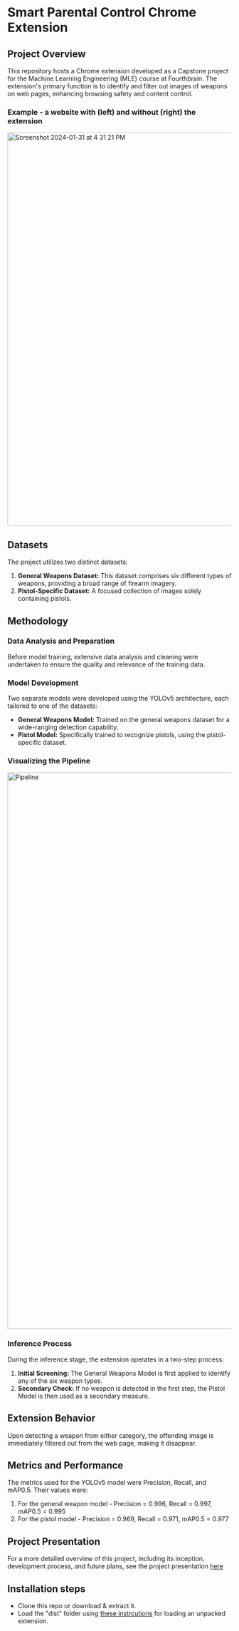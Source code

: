 # Smart Parental Control Chrome Extension

## Project Overview

This repository hosts a Chrome extension developed as a Capstone project for the Machine Learning Engineering (MLE) course at Fourthbrain. The extension's primary function is to identify and filter out images of weapons on web pages, enhancing browsing safety and content control.

### Example - a website with (left) and without (right) the extension
<img width="883" alt="Screenshot 2024-01-31 at 4 31 21 PM" src="https://github.com/anatlevari/SmartParentalControl/assets/26197668/16750add-e59f-477c-98f0-709e17a9dbc9">

## Datasets
The project utilizes two distinct datasets:
1. **General Weapons Dataset:** This dataset comprises six different types of weapons, providing a broad range of firearm imagery.
2. **Pistol-Specific Dataset:** A focused collection of images solely containing pistols.

## Methodology

### Data Analysis and Preparation
Before model training, extensive data analysis and cleaning were undertaken to ensure the quality and relevance of the training data.

### Model Development
Two separate models were developed using the YOLOv5 architecture, each tailored to one of the datasets:
- **General Weapons Model:** Trained on the general weapons dataset for a wide-ranging detection capability.
- **Pistol Model:** Specifically trained to recognize pistols, using the pistol-specific dataset.

### Visualizing the Pipeline
<img width="1249" alt="Pipeline" src="https://github.com/anatlevari/SmartParentalControl/assets/26197668/01d7eda9-0057-486c-8e12-53a7e87188dc">

### Inference Process
During the inference stage, the extension operates in a two-step process:
1. **Initial Screening:** The General Weapons Model is first applied to identify any of the six weapon types.
2. **Secondary Check:** If no weapon is detected in the first step, the Pistol Model is then used as a secondary measure.

## Extension Behavior
Upon detecting a weapon from either category, the offending image is immediately filtered out from the web page, making it disappear.

## Metrics and Performance
The metrics used for the YOLOv5 model were Precision, Recall, and mAP0.5. Their values were:

1. For the general weapon model - Precision = 0.996, Recall = 0.997, mAP0.5 = 0.995
2. For the pistol model -  Precision = 0.969, Recall = 0.971, mAP0.5 = 0.977

## Project Presentation
For a more detailed overview of this project, including its inception, development process, and future plans, see the project presentation [here](https://docs.google.com/presentation/d/1QmR-W6biuU89K94iHEZ_AdltQWM3O9bV/edit?usp=sharing&ouid=101461489104828949044&rtpof=true&sd=true)

## Installation steps
* Clone this repo or download & extract it.
* Load the "dist" folder using [these instrcutions](https://developer.chrome.com/docs/extensions/mv3/getstarted/development-basics/#load-unpacked) for loading an unpacked extension.

